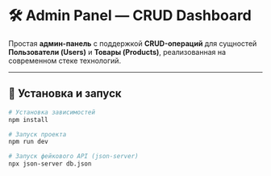 # 🛠️ Admin Panel — CRUD Dashboard

Простая **админ-панель** с поддержкой **CRUD-операций** для сущностей  
**Пользователи (Users)** и **Товары (Products)**, реализованная на современном стеке технологий.

---

## 🚀 Установка и запуск

```bash
# Установка зависимостей
npm install

# Запуск проекта
npm run dev

# Запуск фейкового API (json-server)
npx json-server db.json
